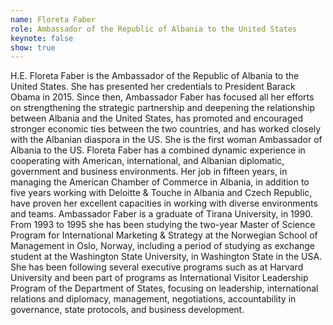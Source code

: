 ```yaml
---
name: Floreta Faber
role: Ambassador of the Republic of Albania to the United States
keynote: false
show: true
---
```


H.E. Floreta Faber is the Ambassador of the Republic of Albania to the United States. She has presented her credentials to President Barack Obama in 2015. Since then, Ambassador Faber has focused all her efforts on strengthening the strategic partnership and deepening the relationship between Albania and the United States, has promoted and encouraged stronger economic ties between the two countries, and has worked closely with the Albanian diaspora in the US. She is the first woman Ambassador of Albania to the US.
Floreta Faber has a combined dynamic experience in cooperating with American, international, and Albanian diplomatic, government and business environments. Her job in fifteen years, in managing the American Chamber of Commerce in Albania, in addition to five years working with Deloitte &amp; Touche in Albania and Czech Republic, have proven her excellent capacities in working with diverse environments and teams.
Ambassador Faber is a graduate of Tirana University, in 1990. From 1993 to 1995 she has been studying the two-year Master of Science Program for International Marketing &amp; Strategy at the Norwegian School of Management in Oslo, Norway, including a period of studying as exchange student at the Washington State University, in Washington State in the USA. She has been following several executive programs such as at Harvard University and been part of programs as International Visitor Leadership Program of the Department of States, focusing on leadership, international relations and diplomacy, management, negotiations, accountability in governance, state protocols, and business development.